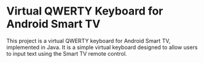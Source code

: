 # Virtual QWERTY Keyboard for Android Smart TV

This project is a virtual QWERTY keyboard for Android Smart TV, implemented in Java. It is a simple virtual keyboard designed to allow users to input text using the Smart TV remote control.

